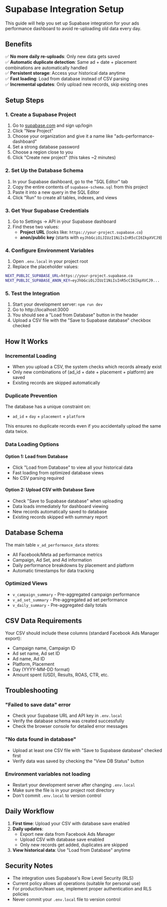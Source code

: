 # Supabase Integration Setup

This guide will help you set up Supabase integration for your ads performance dashboard to avoid re-uploading old data every day.

## Benefits

✅ **No more daily re-uploads**: Only new data gets saved  
✅ **Automatic duplicate detection**: Same ad + date + placement combinations are automatically handled  
✅ **Persistent storage**: Access your historical data anytime  
✅ **Fast loading**: Load from database instead of CSV parsing  
✅ **Incremental updates**: Only upload new records, skip existing ones  

## Setup Steps

### 1. Create a Supabase Project

1. Go to [supabase.com](https://supabase.com) and sign up/login
2. Click "New Project"
3. Choose your organization and give it a name like "ads-performance-dashboard"
4. Set a strong database password
5. Choose a region close to you
6. Click "Create new project" (this takes ~2 minutes)

### 2. Set Up the Database Schema

1. In your Supabase dashboard, go to the "SQL Editor" tab
2. Copy the entire contents of `supabase-schema.sql` from this project
3. Paste it into a new query in the SQL Editor
4. Click "Run" to create all tables, indexes, and views

### 3. Get Your Supabase Credentials

1. Go to Settings → API in your Supabase dashboard
2. Find these two values:
   - **Project URL** (looks like: `https://your-project.supabase.co`)
   - **anon/public key** (starts with `eyJhbGciOiJIUzI1NiIsInR5cCI6IkpXVCJ9`)

### 4. Configure Environment Variables

1. Open `.env.local` in your project root
2. Replace the placeholder values:

```bash
NEXT_PUBLIC_SUPABASE_URL=https://your-project.supabase.co
NEXT_PUBLIC_SUPABASE_ANON_KEY=eyJhbGciOiJIUzI1NiIsInR5cCI6IkpXVCJ9...
```

### 5. Test the Integration

1. Start your development server: `npm run dev`
2. Go to http://localhost:3000
3. You should see a "Load from Database" button in the header
4. Upload a CSV file with the "Save to Supabase database" checkbox checked

## How It Works

### Incremental Loading
- When you upload a CSV, the system checks which records already exist
- Only new combinations of (ad_id + date + placement + platform) are saved
- Existing records are skipped automatically

### Duplicate Prevention
The database has a unique constraint on:
- `ad_id` + `day` + `placement` + `platform`

This ensures no duplicate records even if you accidentally upload the same data twice.

### Data Loading Options

#### Option 1: Load from Database
- Click "Load from Database" to view all your historical data
- Fast loading from optimized database views
- No CSV parsing required

#### Option 2: Upload CSV with Database Save
- Check "Save to Supabase database" when uploading
- Data loads immediately for dashboard viewing
- New records automatically saved to database
- Existing records skipped with summary report

## Database Schema

The main table `v_ad_performance_data` stores:
- All Facebook/Meta ad performance metrics
- Campaign, Ad Set, and Ad information
- Daily performance breakdowns by placement and platform
- Automatic timestamps for data tracking

### Optimized Views
- `v_campaign_summary` - Pre-aggregated campaign performance
- `v_ad_set_summary` - Pre-aggregated ad set performance  
- `v_daily_summary` - Pre-aggregated daily totals

## CSV Data Requirements

Your CSV should include these columns (standard Facebook Ads Manager export):
- Campaign name, Campaign ID
- Ad set name, Ad set ID  
- Ad name, Ad ID
- Platform, Placement
- Day (YYYY-MM-DD format)
- Amount spent (USD), Results, ROAS, CTR, etc.

## Troubleshooting

### "Failed to save data" error
- Check your Supabase URL and API key in `.env.local`
- Verify the database schema was created successfully
- Check the browser console for detailed error messages

### "No data found in database"
- Upload at least one CSV file with "Save to Supabase database" checked first
- Verify data was saved by checking the "View DB Status" button

### Environment variables not loading
- Restart your development server after changing `.env.local`
- Make sure the file is in your project root directory
- Don't commit `.env.local` to version control

## Daily Workflow

1. **First time**: Upload your CSV with database save enabled
2. **Daily updates**: 
   - Export new data from Facebook Ads Manager
   - Upload CSV with database save enabled
   - Only new records get added, duplicates are skipped
3. **View historical data**: Use "Load from Database" anytime

## Security Notes

- The integration uses Supabase's Row Level Security (RLS)
- Current policy allows all operations (suitable for personal use)
- For production/team use, implement proper authentication and RLS policies
- Never commit your `.env.local` file to version control